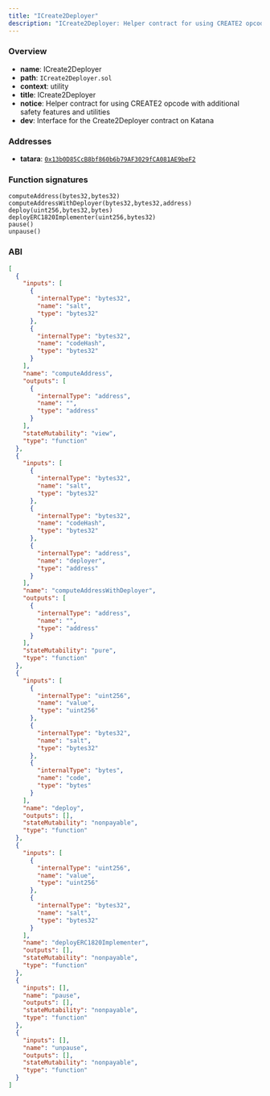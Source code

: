```yaml
---
title: "ICreate2Deployer"
description: "ICreate2Deployer: Helper contract for using CREATE2 opcode with additional safety features and utilities (Interface for the Create2Deployer contract on Katana)"
---
```


### Overview

- **name**: ICreate2Deployer
- **path**: `ICreate2Deployer.sol`
- **context**: utility
- **title**: ICreate2Deployer
- **notice**: Helper contract for using CREATE2 opcode with additional safety features and utilities
- **dev**: Interface for the Create2Deployer contract on Katana

### Addresses

- **tatara**: [`0x13b0D85CcB8bf860b6b79AF3029fCA081AE9beF2`](https://explorer.tatara.katana.network/address/0x13b0D85CcB8bf860b6b79AF3029fCA081AE9beF2)

### Function signatures

```
computeAddress(bytes32,bytes32)
computeAddressWithDeployer(bytes32,bytes32,address)
deploy(uint256,bytes32,bytes)
deployERC1820Implementer(uint256,bytes32)
pause()
unpause()
```

### ABI

```json
[
  {
    "inputs": [
      {
        "internalType": "bytes32",
        "name": "salt",
        "type": "bytes32"
      },
      {
        "internalType": "bytes32",
        "name": "codeHash",
        "type": "bytes32"
      }
    ],
    "name": "computeAddress",
    "outputs": [
      {
        "internalType": "address",
        "name": "",
        "type": "address"
      }
    ],
    "stateMutability": "view",
    "type": "function"
  },
  {
    "inputs": [
      {
        "internalType": "bytes32",
        "name": "salt",
        "type": "bytes32"
      },
      {
        "internalType": "bytes32",
        "name": "codeHash",
        "type": "bytes32"
      },
      {
        "internalType": "address",
        "name": "deployer",
        "type": "address"
      }
    ],
    "name": "computeAddressWithDeployer",
    "outputs": [
      {
        "internalType": "address",
        "name": "",
        "type": "address"
      }
    ],
    "stateMutability": "pure",
    "type": "function"
  },
  {
    "inputs": [
      {
        "internalType": "uint256",
        "name": "value",
        "type": "uint256"
      },
      {
        "internalType": "bytes32",
        "name": "salt",
        "type": "bytes32"
      },
      {
        "internalType": "bytes",
        "name": "code",
        "type": "bytes"
      }
    ],
    "name": "deploy",
    "outputs": [],
    "stateMutability": "nonpayable",
    "type": "function"
  },
  {
    "inputs": [
      {
        "internalType": "uint256",
        "name": "value",
        "type": "uint256"
      },
      {
        "internalType": "bytes32",
        "name": "salt",
        "type": "bytes32"
      }
    ],
    "name": "deployERC1820Implementer",
    "outputs": [],
    "stateMutability": "nonpayable",
    "type": "function"
  },
  {
    "inputs": [],
    "name": "pause",
    "outputs": [],
    "stateMutability": "nonpayable",
    "type": "function"
  },
  {
    "inputs": [],
    "name": "unpause",
    "outputs": [],
    "stateMutability": "nonpayable",
    "type": "function"
  }
]
```
